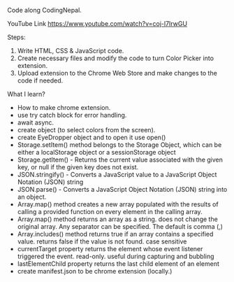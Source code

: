 Code along CodingNepal.

YouTube Link https://www.youtube.com/watch?v=coj-l7IrwGU

Steps:
1. Write HTML, CSS & JavaScript code.
2. Create necessary files and modify the code to turn Color Picker into extension.
3. Upload extension to the Chrome Web Store and make changes to the code if needed.

What I learn?
- How to make chrome extension.
- use try catch block for error handling.
- await async.
- create object (to select colors from the screen).
- create EyeDropper object and to open it use open()
- Storage.setItem() method belongs to the Storage Object, which can be either a localStorage object or a sessionStorage object
- Storage.getItem() - Returns the current value associated with the given key, or null if the given key does not exist.
- JSON.stringify() - Converts a JavaScript value to a JavaScript Object Notation (JSON) string
- JSON.parse() - Converts a JavaScript Object Notation (JSON) string into an object.
- Array.map() method creates a new array populated with the results of calling a provided function on every element in the calling array.
- Array.map() method returns an array as a string. does not change the original array. Any separator can be specified. The default is comma (,)
- Array.includes() method returns true if an array contains a specified value. returns false if the value is not found. case sensitive
- currentTarget property returns the element whose event listener triggered the event. read-only. useful during capturing and bubbling
- lastElementChild property returns the last child element of an element
- create manifest.json to be chrome extension (locally.)
